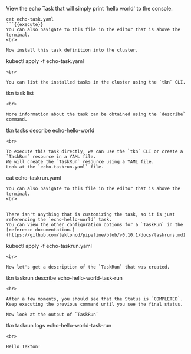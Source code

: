 View the echo Task that will simply print 'hello world' to the console.

```
cat echo-task.yaml
```{{execute}}
You can also navigate to this file in the editor that is above the terminal.
<br>

Now install this task definition into the cluster.

```
kubectl apply -f echo-task.yaml
```{{execute}}
<br>

You can list the installed tasks in the cluster using the `tkn` CLI.
```
tkn task list
```{{execute}}
<br>

More information about the task can be obtained using the `describe` command.
```
tkn tasks describe echo-hello-world
```{{execute}}
<br>

To execute this task directly, we can use the `tkn` CLI or create a `TaskRun` resource in a YAML file.
We will create the `TaskRun` resource using a YAML file.
Look at the `echo-taskrun.yaml` file.

```
cat echo-taskrun.yaml
```{{execute}}
You can also navigate to this file in the editor that is above the terminal.
<br>


There isn't anything that is customizing the task, so it is just referencing the `echo-hello-world` task.
You can view the other configuration options for a `TaskRun` in the [reference documentation.](https://github.com/tektoncd/pipeline/blob/v0.10.1/docs/taskruns.md)

```
kubectl apply -f echo-taskrun.yaml
```{{execute}}
<br>

Now let's get a description of the `TaskRun` that was created.

```
tkn taskrun describe echo-hello-world-task-run
```{{execute}}
<br>

After a few moments, you should see that the Status is `COMPLETED`.
Keep executing the previous command until you see the final status.

Now look at the output of `TaskRun`

```
tkn taskrun logs echo-hello-world-task-run
```{{execute}}
<br>

Hello Tekton!


